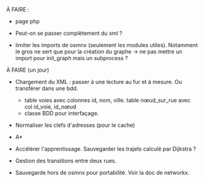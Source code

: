 
À FAIRE :




- page php

- Peut-on se passer complètement du xml ?

- limiter les imports de osmnx (seulement les modules utiles). Notamment le gros ne sert que pour la création du graphe -> ne pas mettre un import pour init_graph mais un subprocess ?

À FAIRE (un jour)

- Chargement du XML : passer à une lecture au fur et à mesure. Ou transférer dans une bdd.
  - table voies avec colonnes id, nom, ville. table nœud_sur_rue avec col id_voie, id_nœud
  - classe BDD pour interfaçage.

- Normaliser les clefs d'adresses (pour le cache)

- A*

- Accélérer l'apprentissage. Sauvegarder les trajets calculé par Dijkstra ?

- Gestion des transitions entre deux rues.

- Sauvegarde hors de osmnx pour portabilité. Voir la doc de networkx.


